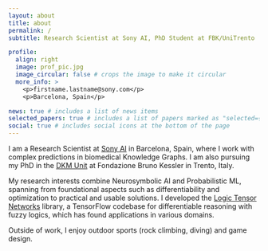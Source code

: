 ```yaml
---
layout: about
title: about
permalink: /
subtitle: Research Scientist at Sony AI, PhD Student at FBK/UniTrento

profile:
  align: right
  image: prof_pic.jpg
  image_circular: false # crops the image to make it circular
  more_info: >
    <p>firstname.lastname@sony.com</p>
    <p>Barcelona, Spain</p>

news: true # includes a list of news items
selected_papers: true # includes a list of papers marked as "selected={true}"
social: true # includes social icons at the bottom of the page
---
```


I am a Research Scientist at [Sony AI](https://ai.sony/) in Barcelona, Spain, where I work with complex predictions in biomedical Knowledge Graphs. I am also pursuing my PhD in the [DKM Unit](https://dkm.fbk.eu/) at Fondazione Bruno Kessler in Trento, Italy. 

My research interests combine Neurosymbolic AI and Probabilistic ML, spanning from foundational aspects such as differentiability and optimization to practical and usable solutions. I developed the [Logic Tensor Networks](https://github.com/logictensornetworks/logictensornetworks) library, a TensorFlow codebase for differentiable reasoning with fuzzy logics, which has found applications in various domains. 

Outside of work, I enjoy outdoor sports (rock climbing, diving) and game design. 
